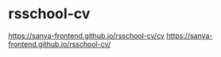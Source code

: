 # rsschool-cv
https://sanya-frontend.github.io/rsschool-cv/cv
https://sanya-frontend.github.io/rsschool-cv/
